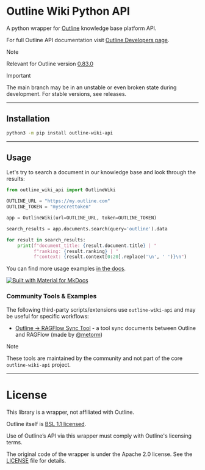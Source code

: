 # Outline Wiki Python API

A python wrapper for [Outline](https://www.getoutline.com) knowledge base platform API.

For full Outline API documentation visit [Outline Developers page](https://www.getoutline.com/developers).

> [!NOTE]
> Relevant for Outline version [0.83.0](https://github.com/outline/outline/releases/tag/v0.83.0)

> [!IMPORTANT]
> The main branch may be in an unstable or even broken state during development. For stable versions, see releases.

---
## Installation

```bash
python3 -m pip install outline-wiki-api
```

---

## Usage

Let's try to search a document in our knowledge base and look through the results:

```python
from outline_wiki_api import OutlineWiki

OUTLINE_URL = "https://my.outline.com"
OUTLINE_TOKEN = "mysecrettoken"

app = OutlineWiki(url=OUTLINE_URL, token=OUTLINE_TOKEN)

search_results = app.documents.search(query='outline').data

for result in search_results:
    print(f"document_title: {result.document.title} | "
          f"ranking: {result.ranking} | "
          f"context: {result.context[0:20].replace('\n', ' ')}\n")
```

You can find more usage examples [in the docs](https://eppv.github.io/outline-wiki-api).

[![Built with Material for MkDocs](https://img.shields.io/badge/Material_for_MkDocs-526CFE?style=for-the-badge&logo=MaterialForMkDocs&logoColor=white)](https://squidfunk.github.io/mkdocs-material/)

### Community Tools & Examples

The following third-party scripts/extensions use `outline-wiki-api` and may be useful for specific workflows:
* [Outline -> RAGFlow Sync Tool](https://github.com/metorm/ragflow-sync) - a tool sync documents between Outline and RAGFlow (made by [@metorm](https://github.com/metorm))

> [!NOTE]
> These tools are maintained by the community and not part of the core `outline-wiki-api` project.

---

# License

This library is a wrapper, not affiliated with Outline.

Outline itself is [BSL 1.1 licensed](https://github.com/outline/outline/blob/main/LICENSE).

Use of Outline’s API via this wrapper must comply with Outline's licensing terms.

The original code of the wrapper is under the Apache 2.0 license. See the [LICENSE](https://github.com/eppv/outline-wiki-api/blob/main/LICENSE) file for details.
